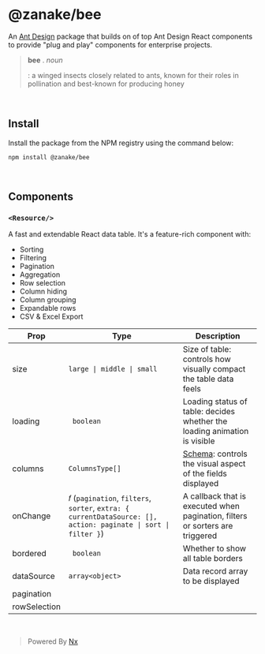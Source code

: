 # @zanake/bee

An [Ant Design](https://ant.design/) package that builds on of top Ant Design React components to provide "plug and play" components for enterprise projects.

> **bee** . _noun_
>
> : a winged insects closely related to ants, known for their roles in pollination and best-known for producing honey

<br>

## Install

Install the package from the NPM registry using the command below:

`npm install @zanake/bee`

<br>

## Components

### `<Resource/>`

A fast and extendable React data table. It's a feature-rich component with:

-   Sorting
-   Filtering
-   Pagination
-   Aggregation
-   Row selection
-   Column hiding
-   Column grouping
-   Expandable rows
-   CSV & Excel Export

| Prop         | Type                                                                                                          | Description                                                                                              |
| ------------ | ------------------------------------------------------------------------------------------------------------- | -------------------------------------------------------------------------------------------------------- |
| size         | `large \| middle \| small`                                                                                    | Size of table: controls how visually compact the table data feels                                        |
| loading      | ` boolean`                                                                                                    | Loading status of table: decides whether the loading animation is visible                                |
| columns      | `ColumnsType[]`                                                                                               | [Schema](https://ant.design/components/table#column): controls the visual aspect of the fields displayed |
| onChange     | 𝑓 (`pagination`, `filters`, `sorter`, `extra: { currentDataSource: [], action: paginate \| sort \| filter }`) | A callback that is executed when pagination, filters or sorters are triggered                            |
| bordered     | ` boolean`                                                                                                    | Whether to show all table borders                                                                        |
| dataSource   | `array<object>`                                                                                               | Data record array to be displayed                                                                        |
| pagination   |                                                                                                               |                                                                                                          |
| rowSelection |                                                                                                               |                                                                                                          |

<br>

> Powered By [Nx](https://nx.dev)
